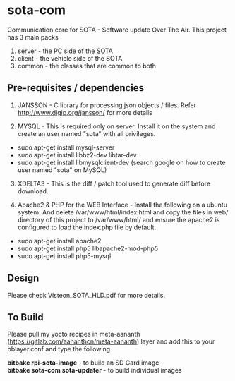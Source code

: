 # sota-com
Communication core for SOTA - Software update Over The Air. This project has 3 main packs
1. server - the PC side of the SOTA
2. client - the vehicle side of the SOTA
3. common - the classes that are common to both


## Pre-requisites / dependencies

1. JANSSON - C library for processing json objects / files. Refer http://www.digip.org/jansson/ for more details

2. MYSQL - This is required only on server. Install it on the system and create an user named "sota" with all privileges. 
  * sudo apt-get install mysql-server
  * sudo apt-get install libbz2-dev libtar-dev  
  * sudo apt-get install libmysqlclient-dev  (search google on how to create user named "sota" on MySQL)

3. XDELTA3 - This is the diff / patch tool used to generate diff before download. 

4. Apache2 & PHP for the WEB Interface - Install the following on a ubuntu system. And delete /var/www/html/index.html and copy the files in web/ directory of this project to /var/www/html/ and ensure the apache2 is configured to load the index.php file by default.
  * sudo apt-get install apache2
  * sudo apt-get install php5 libapache2-mod-php5
  * sudo apt-get install php5-mysql 

## Design

Please check Visteon_SOTA_HLD.pdf for more details.


## To Build

Please pull my yocto recipes in meta-aananth (https://gitlab.com/aananthcn/meta-aananth) layer and add this to your bblayer.conf and type the following <br>

<b>bitbake rpi-sota-image</b> - to build an SD Card image<br>
<b>bitbake sota-com sota-updater</b> - to build individual images<br>
